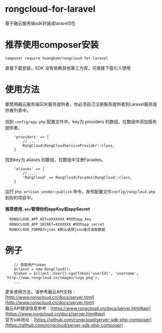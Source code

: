 # rongcloud-for-laravel
基于融云服务端sdk封装成laravel5包
# 推荐使用composer安装
```
composer require huangkem/rongcloud-for-laravel
```
直接下载安装，SDK 没有依赖其他第三方库，可直接下载引入使用
# 使用方法
要使用融云服务端SDK服务提供者，你必须自己注册服务提供者到Laravel服务提供者列表中。
<br>
<br>
找到 `config/app.php` 配置文件中，key为 providers 的数组，在数组中添加服务提供者。
```
    'providers' => [
        // ...
        RongCloud\RongCloudServiceProvider::class,
    ]
```
找到key为 aliases 的数组，在数组中注册Facades。
```
    'aliases' => [
        // ...
        'RongCloud' => RongCloud\Facades\RongCloud::class,
    ]
```
运行 `php artisan vendor:publish` 命令，发布配置文件`config/rongcloud.php`到你的项目中。
<br>
<br>
**推荐使用`.env`管理你的appKey和appSecret**
```
  RONGCLOUD_APP_KEY=XXXXXXX #你的app_key
  RONGCLOUD_APP_SECRET=XXXXXXX #你的app_secret
  RONGCLOUD_FORMAT=json #默认选择json格式读取数据
```

# 例子
```
    // 获取用户token
    $client = new RongCloud();
    $token = $client::User()->getToken('userId1', 'username', 'http://www.rongcloud.cn/images/logo.png');
    ...
```
更多使用方法，请参考融云API文档：[http://www.rongcloud.cn/docs/server.html](http://www.rongcloud.cn/docs/server.html)
<br>
融云API错误信息参考：[https://www.rongcloud.cn/docs/server.html#api](https://www.rongcloud.cn/docs/server.html#api)
<br>
官方sdk地址：[https://github.com/rongcloud/server-sdk-php-composer](https://github.com/rongcloud/server-sdk-php-composer)
